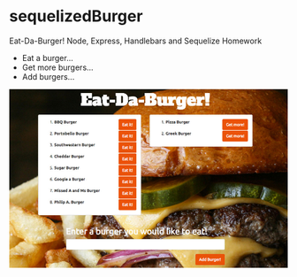# sequelizedBurger

Eat-Da-Burger! Node, Express, Handlebars and Sequelize Homework

- Eat a burger...
- Get more burgers...
- Add burgers...

![Image of Landing Page](https://github.com/tracyloveswork/sequelizedBurger/blob/master/_screenshot/sequelizedBurgerScreenshot.jpg)
